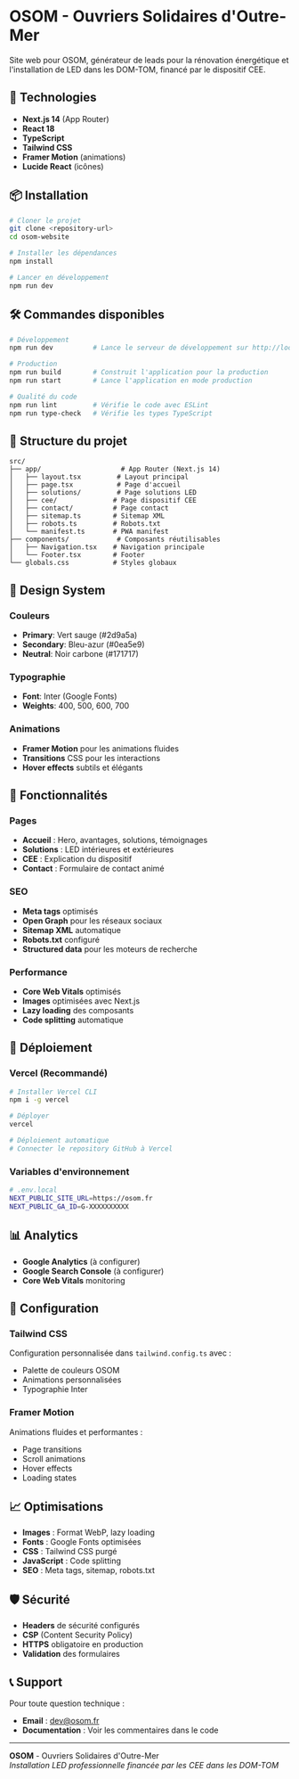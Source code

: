 # OSOM - Ouvriers Solidaires d'Outre-Mer

Site web pour OSOM, générateur de leads pour la rénovation énergétique et l'installation de LED dans les DOM-TOM, financé par le dispositif CEE.

## 🚀 Technologies

- **Next.js 14** (App Router)
- **React 18**
- **TypeScript**
- **Tailwind CSS**
- **Framer Motion** (animations)
- **Lucide React** (icônes)

## 📦 Installation

```bash
# Cloner le projet
git clone <repository-url>
cd osom-website

# Installer les dépendances
npm install

# Lancer en développement
npm run dev
```

## 🛠️ Commandes disponibles

```bash
# Développement
npm run dev          # Lance le serveur de développement sur http://localhost:3000

# Production
npm run build        # Construit l'application pour la production
npm run start        # Lance l'application en mode production

# Qualité du code
npm run lint         # Vérifie le code avec ESLint
npm run type-check   # Vérifie les types TypeScript
```

## 📁 Structure du projet

```
src/
├── app/                    # App Router (Next.js 14)
│   ├── layout.tsx         # Layout principal
│   ├── page.tsx           # Page d'accueil
│   ├── solutions/         # Page solutions LED
│   ├── cee/              # Page dispositif CEE
│   ├── contact/          # Page contact
│   ├── sitemap.ts        # Sitemap XML
│   ├── robots.ts         # Robots.txt
│   └── manifest.ts       # PWA manifest
├── components/            # Composants réutilisables
│   ├── Navigation.tsx    # Navigation principale
│   └── Footer.tsx        # Footer
└── globals.css           # Styles globaux
```

## 🎨 Design System

### Couleurs
- **Primary**: Vert sauge (#2d9a5a)
- **Secondary**: Bleu-azur (#0ea5e9)
- **Neutral**: Noir carbone (#171717)

### Typographie
- **Font**: Inter (Google Fonts)
- **Weights**: 400, 500, 600, 700

### Animations
- **Framer Motion** pour les animations fluides
- **Transitions** CSS pour les interactions
- **Hover effects** subtils et élégants

## 📱 Fonctionnalités

### Pages
- **Accueil** : Hero, avantages, solutions, témoignages
- **Solutions** : LED intérieures et extérieures
- **CEE** : Explication du dispositif
- **Contact** : Formulaire de contact animé

### SEO
- **Meta tags** optimisés
- **Open Graph** pour les réseaux sociaux
- **Sitemap XML** automatique
- **Robots.txt** configuré
- **Structured data** pour les moteurs de recherche

### Performance
- **Core Web Vitals** optimisés
- **Images** optimisées avec Next.js
- **Lazy loading** des composants
- **Code splitting** automatique

## 🚀 Déploiement

### Vercel (Recommandé)
```bash
# Installer Vercel CLI
npm i -g vercel

# Déployer
vercel

# Déploiement automatique
# Connecter le repository GitHub à Vercel
```

### Variables d'environnement
```bash
# .env.local
NEXT_PUBLIC_SITE_URL=https://osom.fr
NEXT_PUBLIC_GA_ID=G-XXXXXXXXXX
```

## 📊 Analytics

- **Google Analytics** (à configurer)
- **Google Search Console** (à configurer)
- **Core Web Vitals** monitoring

## 🔧 Configuration

### Tailwind CSS
Configuration personnalisée dans `tailwind.config.ts` avec :
- Palette de couleurs OSOM
- Animations personnalisées
- Typographie Inter

### Framer Motion
Animations fluides et performantes :
- Page transitions
- Scroll animations
- Hover effects
- Loading states

## 📈 Optimisations

- **Images** : Format WebP, lazy loading
- **Fonts** : Google Fonts optimisées
- **CSS** : Tailwind CSS purgé
- **JavaScript** : Code splitting
- **SEO** : Meta tags, sitemap, robots.txt

## 🛡️ Sécurité

- **Headers** de sécurité configurés
- **CSP** (Content Security Policy)
- **HTTPS** obligatoire en production
- **Validation** des formulaires

## 📞 Support

Pour toute question technique :
- **Email** : dev@osom.fr
- **Documentation** : Voir les commentaires dans le code

---

**OSOM** - Ouvriers Solidaires d'Outre-Mer  
*Installation LED professionnelle financée par les CEE dans les DOM-TOM*

